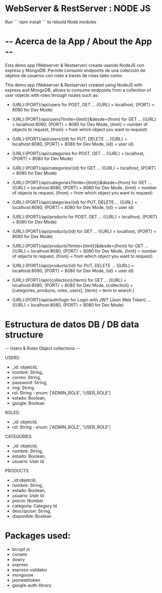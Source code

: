 # WebServer & RestServer : NODE JS

Run ´´´ npm install ´´´ to rebuild Node modules

# -- Acerca de la App / About the App --

Esta demo app (Webserver & Restserver) creada usando NodeJS con express y MongoDB. Permite consumir endpoints de una colección de objetos de usuarios con roles a través de rutas tales como:

This demo app (Webserver & Restserver) created using NodeJS with express and MongoDB, allows to consume endpoints from a collection of user objects with roles through routes such as:

* {URL}:{PORT}/api/users for POST, GET ... ({URL} = localhost, {PORT} = 8080 for Dev Mode)

* {URL}:{PORT}/api/users?limite={limit}}&desde={from} for GET ... ({URL} = localhost:8080, {PORT} = 8080 for Dev Mode, {limit} = number of objects to request, {from} = from which object you want to request)

* {URL}:{PORT}/api/users/{id} for PUT, DELETE ... ({URL} = localhost:8080, {PORT} = 8080 for Dev Mode, {id} = user id)

* {URL}:{PORT}/api/categories for POST, GET ... ({URL} = localhost, {PORT} = 8080 for Dev Mode)

* {URL}:{PORT}/api/categories/{id} for GET ... ({URL} = localhost, {PORT} = 8080 for Dev Mode)

* {URL}:{PORT}/api/categories?limite={limit}}&desde={from} for GET ... ({URL} = localhost:8080, {PORT} = 8080 for Dev Mode, {limit} = number of objects to request, {from} = from which object you want to request)

* {URL}:{PORT}/api/categories/{id} for PUT, DELETE ... ({URL} = localhost:8080, {PORT} = 8080 for Dev Mode, {id} = user id)

* {URL}:{PORT}/api/products for POST, GET ... ({URL} = localhost, {PORT} = 8080 for Dev Mode)

* {URL}:{PORT}/api/products/{id} for GET ... ({URL} = localhost, {PORT} = 8080 for Dev Mode)

* {URL}:{PORT}/api/products?limite={limit}}&desde={from} for GET ... ({URL} = localhost:8080, {PORT} = 8080 for Dev Mode, {limit} = number of objects to request, {from} = from which object you want to request)

* {URL}:{PORT}/api/products/{id} for PUT, DELETE ... ({URL} = localhost:8080, {PORT} = 8080 for Dev Mode, {id} = user id)

* {URL}:{PORT}/api/{collection}/{term} for GET ... ({URL} = localhost:8080, {PORT} = 8080 for Dev Mode, {collection} = [categories, products, roles, users], {term} = term to search )

* {URL}:{PORT}/api/auth/login for Login with JWT (Json Web Token) ... ({URL} = localhost:8080, {PORT} = 8080 for Dev Mode)


# Estructura de datos DB / DB data structure
-- Users & Roles Object collections --

USERS:
* _id: objetcId,
* nombre: String,
* correo: String,
* password: String,
* img: String
* rol: String - enum: ['ADMIN_ROLE', 'USER_ROLE']
* estado: Boolean,
* google: Boolean

ROLES:
*  _id: objetcId,
* rol: String - enum: ['ADMIN_ROLE', 'USER_ROLE']

CATEGORIES
* _id: objetcId,
* nombre: String,
* estado: Boolean,
* usuario: User Id

PRODUCTS
* _id:objetcId,
* nombre: String,
* estado: Boolean,
* usuario: User Id
* precio: Number
* categoria: Category Id
* descripcion: String,
* disponible: Boolean


# Packages used:
* bcrypt js
* corsets
* dowry
* express
* express-validator
* mongoose
* jsonwebtoken
* google-auth-library